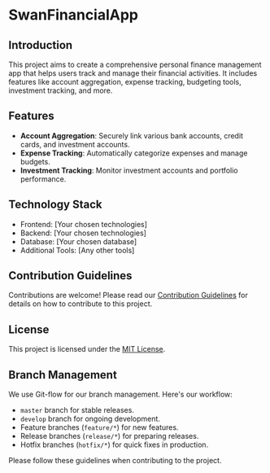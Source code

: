 # SwanFinancialApp

## Introduction
This project aims to create a comprehensive personal finance management app that helps users track and manage their financial activities. It includes features like account aggregation, expense tracking, budgeting tools, investment tracking, and more.

## Features
- **Account Aggregation**: Securely link various bank accounts, credit cards, and investment accounts.
- **Expense Tracking**: Automatically categorize expenses and manage budgets.
- **Investment Tracking**: Monitor investment accounts and portfolio performance.


## Technology Stack
- Frontend: [Your chosen technologies]
- Backend: [Your chosen technologies]
- Database: [Your chosen database]
- Additional Tools: [Any other tools]

## Contribution Guidelines
Contributions are welcome! Please read our [Contribution Guidelines](CONTRIBUTING.md) for details on how to contribute to this project.

## License
This project is licensed under the [MIT License](LICENSE).

## Branch Management

We use Git-flow for our branch management. Here's our workflow:

- `master` branch for stable releases.
- `develop` branch for ongoing development.
- Feature branches (`feature/*`) for new features.
- Release branches (`release/*`) for preparing releases.
- Hotfix branches (`hotfix/*`) for quick fixes in production.

Please follow these guidelines when contributing to the project.
